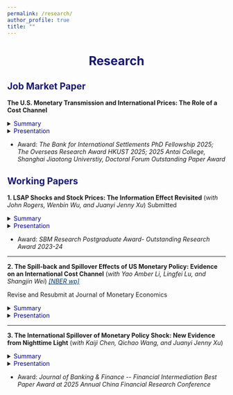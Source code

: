 ```yaml
---
permalink: /research/
author_profile: true
title: ""
---
```







# <center><font color="MidnightBlue"> Research </font></center>


## <font color="MidnightBlue"> Job Market Paper </font>

**The U.S. Monetary Transmission and International Prices: The Role of a Cost Channel**

<details>
<summary><font color="DarkBlue"> Summary </font></summary>

<table><tr><td bgcolor=AliceBlue> 
The cost channel of the U.S. monetary policy is highlighted in the literature. However, its macro implications in an international context remain underexplored. I embed this channel into a New-Keynesian two-country model, yielding novel insights on the spillback and spillover effects of the U.S. monetary policy and providing alternative explanations for some well-documented facts or puzzles. For instance, this channel suggests a contractionary U.S. monetary shock could potentially induce import inflation for the U.S. or other economies; it weakens the expenditure-switching effect contributing to the comovement of the U.S. and foreign output. Considering dollar currency invoicing, complementary pricing, borrowing in dollar, this effect could be even augmented. Moreover, it implies a tougher trade-off for optimal domestic policy and a larger room for international policy coordination.
</td></tr></table>

</details>


<details>
<summary><font color="DarkBlue"> Presentation </font></summary> 

<table><tr><td bgcolor=AliceBlue> 
Econometric Society European Winter Meeting (scheduled)，Bank for International Settlements, PBCSF Future Scholars in Finance Forum, JIE Summer School, CES China, AsianFA, RCEA, Shanghai Jiaotong University, Chinese Academy of Fiscal Sciences, HKUST, University of California San Diego
</td></tr></table>

</details>

+ Award: *The Bank for International Settlements PhD Fellowship 2025; The Overseas Research Award HKUST 2025; 2025 Antai College, Shanghai Jiaotong Universtiy, Doctoral Forum Outstanding Paper Award*

## <font color="MidnightBlue"> Working Papers </font>

**1. LSAP Shocks and Stock Prices: The Information Effect Revisited** (*with John Rogers, Wenbin Wu, and Juanyi Jenny Xu*)
Submitted

<details>
<summary><font color="DarkBlue"> Summary </font></summary>

<table><tr><td bgcolor=AliceBlue> 
The central bank information effect is the subject of lively debate. We present a novel finding regarding the effects of U.S. large-scale asset purchase (LSAP) shocks and offer interpretations based on an information effect that varies both over time and across firms. Specifically, positive LSAP shocks depress U.S. stock returns during periods of quantitative easing (QE) but not in other sub-periods. An LSAP easing policy signals a worsening in the Fed's economic outlook, leading to a decrease in equity investors' confidence. This ``LSAP information effect" is more pronounced for more procyclical firms and is state-dependent, with larger effects during worse economic circumstances. The transmission of this LSAP shock information effect works primarily through the risk premium channel, with more significant effects on firms with higher risk exposure.
</td></tr></table>

</details>


<details>
<summary><font color="DarkBlue"> Presentation </font></summary> 

<table><tr><td bgcolor=AliceBlue> 
World Congress of ES, IAAE, AsianFA, CCER Summer Institute, PKU-NUS Annual Conference, AMES(Vietnam), AMES(Singapore), WEAI, Fudan FISF, HKUST
</td></tr></table>

</details>

+ Award: *SBM Research Postgraduate Award- Outstanding Research Award 2023-24*

- - -

**2. The Spill-back and Spillover Effects of US Monetary Policy: Evidence on an International Cost Channel** (*with Yao Amber Li, Lingfei Lu, and Shangjin Wei*) <a href="https://www.nber.org/papers/w33811#:~:text=We%20find%20that%20an%20unanticipated,costs%20or%20tighter%20liquidity%20conditions." style="color: #003366;">*[NBER wp]*</a>

Revise and Resubmit at Journal of Monetary Economics
<details>
<summary><font color="DarkBlue"> Summary </font></summary> 

<table><tr><td bgcolor=AliceBlue> 
We find that an unanticipated tightening of US monetary policy tends to raise US import prices. This empirical ``spill-back" pattern differs from the predictions of typical open-economy macro models. We also document a new empirical ``spillover" effect: import prices of other countries also rise following an unexpected US monetary tightening. To understand the mechanism, we examine Chinese exporters and identify a borrowing cost channel—their liquidity conditions generally deteriorate after a US monetary tightening. Indeed, the output price response is greater for those firms facing higher borrowing costs or tighter liquidity conditions.
</td></tr></table>

</details>

<details>
<summary><font color="DarkBlue"> Presentation </font></summary>

<table><tr><td bgcolor=AliceBlue> 
World Congress of ES, CES China, HKIMR-ECB-BOFIT Joint Conference, NBER China, CICF, CTRG, NBER East Asian, HKUST-Fudan-SMU Conference, Melbourne Annual Macro Policy Meeting, IAAE, AsianFA, AMES, International Economics Joint Conference in Shenzhen, EITI, ATW, Monash, PKU(NSD), China Agricultural University, NUFE, HKUST
</td></tr></table>

</details>



- - -

**3. The International Spillover of Monetary Policy Shock: New Evidence from Nighttime Light** (*with Kaiji Chen, Qichao Wang, and Juanyi Jenny Xu*)

<details>
<summary><font color="DarkBlue"> Summary </font></summary>

<table><tr><td bgcolor=AliceBlue> 
We revisit the international spillover effects of the US monetary policy shock (MPS) using a new data source, the daily nighttime light (NTL), as a high-frequency proxy for real economic activities. We find that the unexpected US tightening has a negative impact on China's output, and the peak comes about two months after the shock. The overall negative response is consistent with a construction investment channel, with the NTL variation mainly driven by non-built-up areas instead of city centers and suburbs. Consistently, cities with lower urbanization rates, and tighter financial conditions respond more negatively to a contractionary shock. Moreover, we show that trade exposure could partially mitigate the overall adverse impacts of a US tightening. 
</td></tr></table>

</details>

<details>
<summary><font color="DarkBlue"> Presentation </font></summary> 

<table><tr><td bgcolor=AliceBlue> 
NBER China (scheduled), CFRC, World Congress of ES, European ES Winter, Midwest Macro, CICF, CICM, CES China, CES North American, IFABS, China Accounting and Finance Conference, International Conference on The Chinese Economy: Past, Present and Future, EFG, ITDGR, PKU(NSD), UIBE, Cheung Kong Graduate School of Business, HKUST, University of Florida
  
</td></tr></table>

</details>

+ Award: *Journal of Banking & Finance -- Financial Intermediation Best Paper Award at 2025 Annual China Financial Research Conference*




  

